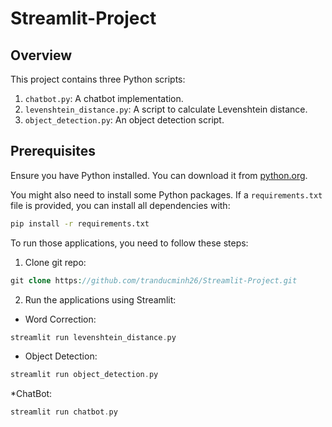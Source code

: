 # Streamlit-Project

## Overview

This project contains three Python scripts:

1. `chatbot.py`: A chatbot implementation.
2. `levenshtein_distance.py`: A script to calculate Levenshtein distance.
3. `object_detection.py`: An object detection script.

## Prerequisites

Ensure you have Python installed. You can download it from [python.org](https://www.python.org/downloads/).

You might also need to install some Python packages. If a `requirements.txt` file is provided, you can install all dependencies with:

```bash
pip install -r requirements.txt
```

To run those applications, you need to follow these steps:

1. Clone git repo:

```php
git clone https://github.com/tranducminh26/Streamlit-Project.git
```

2. Run the applications using Streamlit:

- Word Correction:

```php
streamlit run levenshtein_distance.py
```

- Object Detection:

```php
streamlit run object_detection.py
```

\*ChatBot:

```php
streamlit run chatbot.py
```
